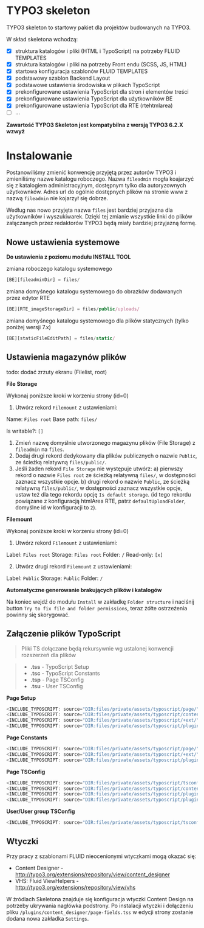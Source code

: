 TYPO3 skeleton
=====

TYPO3 skeleton to startowy pakiet dla projektów budowanych na TYPO3.

W skład skeletona wchodzą:

- [x] struktura katalogów i pliki (HTML i TypoScript) na potrzeby FLUID TEMPLATES
- [x] struktura katalogów i pliki na potrzeby Front endu (SCSS, JS, HTML)
- [x] startowa konfiguracja szablonów FLUID TEMPLATES
- [x] podstawowy szablon Backend Layout
- [x] podstawowe ustawienia środowiska w plikach TypoScript
- [x] prekonfigurowane ustawienia TypoScript dla stron i elementów treści
- [x] prekonfigurowane ustawienia TypoScript dla użytkowników BE
- [x] prekonfigurowane ustawienia TypoScript dla RTE (rtehtmlarea)
- [ ] ...

**Zawartość TYPO3 Skeleton jest kompatybilna z wersją TYPO3 6.2.X wzwyż**

Instalowanie
=====

Postanowiliśmy zmienić konwencję przyjętą przez autorów TYPO3 i zmieniliśmy nazwe katalogu roboczego.
Nazwa `fileadmin` mogła koajarzyć się z katalogiem administracyjnym, dostępnym tylko dla autoryzownych
użytkownków. Adres url do ogólnie dostępnych plików na stronie www z nazwą `fileadmin` nie kojarzył się dobrze.

Według nas nowo przyjęta nazwa `files` jest bardziej przyjazna dla użytkowników i wyszukiwarek.
Dzięki tej zmianie wszystkie linki do plików załączanych przez redaktorów TYPO3 będą miały
bardziej przyjazną formę.



Nowe ustawienia systemowe
-----

**Do ustawienia z poziomu modułu INSTALL TOOL**

zmiana roboczego katalogu systemowego
```javascript
[BE][fileadminDir] = files/
```

zmiana domyśnego katalogu systemowego do obrazków dodawanych przez edytor RTE
```javascript
[BE][RTE_imageStorageDir] = files/public/uploads/
```

zmiana domyśnego katalogu systemowego dla plików statycznych (tylko poniżej wersji 7.x)
```javascript
[BE][staticFileEditPath] = files/static/
```


Ustawienia magazynów plików
-----
todo: dodać zrzuty ekranu (Filelist, root)

**File Storage**

Wykonaj poniższe kroki w korzeniu strony (id=0)

1. Utwórz rekord `Filemount` z ustawieniami:

Name: `Files root`
Base path: `files/`

Is writable?: `[]`


1. Zmień nazwę domyślnie utworzonego magazynu plików (File Storage) z `fileadmin` na `files`.
2. Dodaj drugi rekord dedykowany dla plików publicznych o nazwie `Public`, ze ścieżką relatywną `files/public/`.
3. Jeśli żaden rekord `File Storage` nie występuje utwórz:
    a) pierwszy rekord o nazwie `Files root` ze ścieżką relatywną `files/`, w dostępności zaznacz wszystkie opcje.
    b) drugi rekord o nazwie `Public`, ze ścieżką relatywną `files/public/`, w dostępności zaznacz wszystkie opcje,
    ustaw też dla tego rekordu opcję `Is default storage`.
    (id tego rekordu powiązane z konfiguracją htmlArea RTE, patrz `defaultUploadFolder`, domyślne id w konfiguracji to `2`).


**Filemount**

Wykonaj poniższe kroki w korzeniu strony (id=0)

1. Utwórz rekord `Filemount` z ustawieniami:

Label: `Files root`
Storage: `Files root`
Folder: `/`
Read-only: `[x]`

2. Utwórz drugi rekord `Filemount` z ustawieniami:

Label: `Public`
Storage: `Public`
Folder: `/`


**Automatyczne generowanie brakujących plików i katalogów**

Na koniec wejdź do modułu `Install` w zakładkę `Folder structure` i naciśnij button `Try to fix file and folder permissions`,
teraz żółte ostrzeżenia powinny się skorygować.


Załączenie plików TypoScript
-----

> Pliki TS dołączane będą rekursywnie wg ustalonej konwencji rozszerzeń dla plików

> - **.tss** - TypoScript Setup
> - **.tsc** - TypoScript Constants
> - **.tsp** - Page TSConfig
> - **.tsu** - User TSConfig

**Page Setup**

```javascript
<INCLUDE_TYPOSCRIPT: source="DIR:files/private/assets/typoscript/page/" extensions="tss">
<INCLUDE_TYPOSCRIPT: source="DIR:files/private/assets/typoscript/content/" extensions="tss">
<INCLUDE_TYPOSCRIPT: source="DIR:files/private/assets/typoscript/+ext/" extensions="tss">
<INCLUDE_TYPOSCRIPT: source="DIR:files/private/assets/typoscript/plugins/" extensions="tss">
```

**Page Constants**

```javascript
<INCLUDE_TYPOSCRIPT: source="DIR:files/private/assets/typoscript/page/" extensions="tsc">
<INCLUDE_TYPOSCRIPT: source="DIR:files/private/assets/typoscript/+ext/" extensions="tsc">
<INCLUDE_TYPOSCRIPT: source="DIR:files/private/assets/typoscript/plugins/" extensions="tsc">
```

**Page TSConfig**

```javascript
<INCLUDE_TYPOSCRIPT: source="DIR:files/private/assets/typoscript/tsconfig_page/" extensions="tsp">
<INCLUDE_TYPOSCRIPT: source="DIR:files/private/assets/typoscript/content/" extensions="tsp">
<INCLUDE_TYPOSCRIPT: source="DIR:files/private/assets/typoscript/plugins/news/" extensions="tsp">
<INCLUDE_TYPOSCRIPT: source="DIR:files/private/assets/typoscript/plugins/rtehtmlarea/" extensions="tsp">
```

**User/User group TSConfig**

```javascript
<INCLUDE_TYPOSCRIPT: source="DIR:files/private/assets/typoscript/tsconfig_user/" extensions="tsu">
```


Wtyczki
-----
Przy pracy z szablonami FLUID nieocenionymi wtyczkami mogą okazać się:

* Content Designer - http://typo3.org/extensions/repository/view/content_designer
* VHS: Fluid ViewHelpers - http://typo3.org/extensions/repository/view/vhs

W źródlach Skeletona znajduje się konfiguracja wtyczki Content Design na potrzeby ukrywania nagłówka podstrony.
Po instalacji wtyczki i dołączeniu pliku `/plugins/content_designer/page-fields.tss` w edycji strony zostanie dodana nowa zakładka `Settings`.